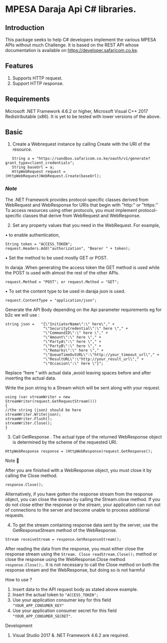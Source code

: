 # MPESA Daraja Api C# libraries.

## Introduction
This package seeks to help C# developers implement the various MPESA APIs without much Challenge. It is based on the REST API whose documentation is available on https://developer.safaricom.co.ke.

## Features
1.	Supports HTTP request.
2.	Support HTTP response.

## Requirements
Microsoft .NET Framework 4.6.2 or higher, Microsoft Visual C++ 2017 Redistributable (x86). It is yet to be tested with lower versions of the above.

## Basic
1.	Create a Webrequest instance by calling Create with the URI of the resource.
```
   String a = "https://sandbox.safaricom.co.ke/oauth/v1/generate?grant_type=client_credentials";
   String baseUrl = a;
   HttpWebRequest request = (HttpWebRequest)WebRequest.Create(baseUrl);
```


### *Note*
The .NET Framework provides protocol-specific classes derived from WebRequest and WebResponse for URIs that begin with "http:" or "https:'' To access resources using other protocols, you must implement protocol-specific classes that derive from WebRequest and WebResponse. 

2.	Set any property values that you need in the WebRequest. For example,

•	to enable authentication, 
```      
String token = "ACCESS_TOKEN";
request.Headers.Add("authorization", "Bearer " + token);
```	            

•	Set the method to be used mostly GET or POST.

In daraja .When generating the access token the GET method is used while the POST is   used with almost the rest of the other APIs. 
```
request.Method = "POST"; or request.Method = "GET";
```

•	To set the content type to be used in daraja json is used. 
```
request.ContentType = "application/json";
```
Generate the API Body depending on the Api parameter requirements eg for b2c we will use :
```
string json =   "{\"InitiatorName\":\" here\"," +
                 "\"SecurityCredential\":\" here \"," +
                 "\"CommandID\":\" here \"," +
                 "\"Amount\":\" here \"," +
                 "\"PartyA\":\" here \"," +
                 "\"PartyB\":\" here \"," +
                 "\"Remarks\":\" here \"," +
                 "\"QueueTimeOutURL\":\"http://your_timeout_url\"," +
                 "\"ResultURL\":\"http://your_result_url\"," +
                 "\"Occasion\":\" here \"}";
 ```

Replace “here ” with actual data ,avoid leaving spaces before and after inserting the actual data.

Write the json string to a Stream which will be sent along with your request.

```
using (var streamWriter = new StreamWriter(request.GetRequestStream()))
{
//the string (json) should be here
streamWriter.Write(json);
streamWriter.Flush();
streamWriter.Close();
}
```
3.	Call GetResponse . The actual type of the returned WebResponse object is determined by the scheme of the requested URI.
```
HttpWebResponse response = (HttpWebResponse)request.GetResponse();
```
Note 📝 

After you are finished with a WebResponse object, you must close it by calling the Close method. 
```
response.Close();
```

Alternatively, if you have gotten the response stream from the response object, you can close the stream by calling the Stream.close method. If you do not close either the response or the stream, your application can run out of connections to the server and become unable to process additional requests.


4.	To get the stream containing response data sent by the server, use the GetResponseStream method of the WebResponse.
```
Stream receiveStream = response.GetResponseStream();
```
After reading the data from the response, you must either close the response stream using the ```Stream. Close readStream.Close();``` method or close the response using the WebResponse.Close method ```response.Close();```. It is not necessary to call the Close method on both the response stream and the WebResponse, but doing so is not harmful


How to use ?
1.	Insert data to the API request body as stated above example.
2.	Insert the actual token to ```"ACCESS_TOKEN";```
3.	Use your application consumer key for this field ```"YOUR_APP_CONSUMER_KEY"```
4.	Use your application consumer secret for this field``` "YOUR_APP_CONSUMER_SECRET"```.


Development
1.	Visual Studio 2017 & .NET Framework 4.6.2 are required.


